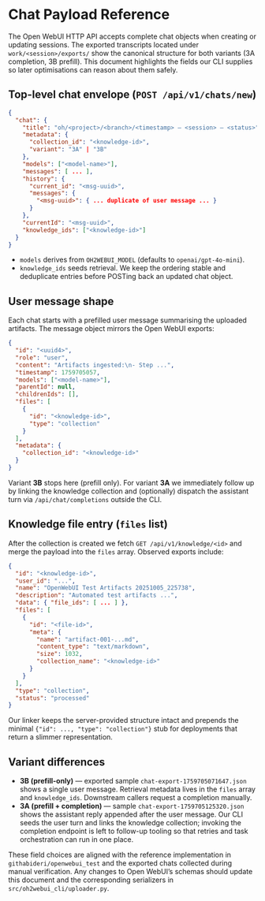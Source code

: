 # Chat Payload Reference

The Open WebUI HTTP API accepts complete chat objects when creating or updating
sessions. The exported transcripts located under `work/<session>/exports/` show
the canonical structure for both variants (3A completion, 3B prefill). This
document highlights the fields our CLI supplies so later optimisations can
reason about them safely.

## Top-level chat envelope (`POST /api/v1/chats/new`)

```json
{
  "chat": {
    "title": "oh/<project>/<branch>/<timestamp> – <session> – <status>",
    "metadata": {
      "collection_id": "<knowledge-id>",
      "variant": "3A" | "3B"
    },
    "models": ["<model-name>"],
    "messages": [ ... ],
    "history": {
      "current_id": "<msg-uuid>",
      "messages": {
        "<msg-uuid>": { ... duplicate of user message ... }
      }
    },
    "currentId": "<msg-uuid>",
    "knowledge_ids": ["<knowledge-id>"]
  }
}
```

- `models` derives from `OH2WEBUI_MODEL` (defaults to `openai/gpt-4o-mini`).
- `knowledge_ids` seeds retrieval. We keep the ordering stable and deduplicate
  entries before POSTing back an updated chat object.

## User message shape

Each chat starts with a prefilled user message summarising the uploaded
artifacts. The message object mirrors the Open WebUI exports:

```json
{
  "id": "<uuid4>",
  "role": "user",
  "content": "Artifacts ingested:\n- Step ...",
  "timestamp": 1759705057,
  "models": ["<model-name>"],
  "parentId": null,
  "childrenIds": [],
  "files": [
    {
      "id": "<knowledge-id>",
      "type": "collection"
    }
  ],
  "metadata": {
    "collection_id": "<knowledge-id>"
  }
}
```

Variant **3B** stops here (prefill only). For variant **3A** we immediately
follow up by linking the knowledge collection and (optionally) dispatch the
assistant turn via `/api/chat/completions` outside the CLI.

## Knowledge file entry (`files` list)

After the collection is created we fetch `GET /api/v1/knowledge/<id>` and merge
the payload into the `files` array. Observed exports include:

```json
{
  "id": "<knowledge-id>",
  "user_id": "...",
  "name": "OpenWebUI Test Artifacts 20251005_225738",
  "description": "Automated test artifacts ...",
  "data": { "file_ids": [ ... ] },
  "files": [
    {
      "id": "<file-id>",
      "meta": {
        "name": "artifact-001-...md",
        "content_type": "text/markdown",
        "size": 1032,
        "collection_name": "<knowledge-id>"
      }
    }
  ],
  "type": "collection",
  "status": "processed"
}
```

Our linker keeps the server-provided structure intact and prepends the minimal
`{"id": ..., "type": "collection"}` stub for deployments that return a
slimmer representation.

## Variant differences

- **3B (prefill-only)** — exported sample `chat-export-1759705071647.json`
  shows a single user message. Retrieval metadata lives in the `files` array
  and `knowledge_ids`. Downstream callers request a completion manually.
- **3A (prefill + completion)** — sample `chat-export-1759705125320.json`
  shows the assistant reply appended after the user message. Our CLI seeds the
  user turn and links the knowledge collection; invoking the completion endpoint
  is left to follow-up tooling so that retries and task orchestration can run in
  one place.

These field choices are aligned with the reference implementation in
`githabideri/openwebui_test` and the exported chats collected during manual
verification. Any changes to Open WebUI’s schemas should update this document
and the corresponding serializers in `src/oh2webui_cli/uploader.py`.
